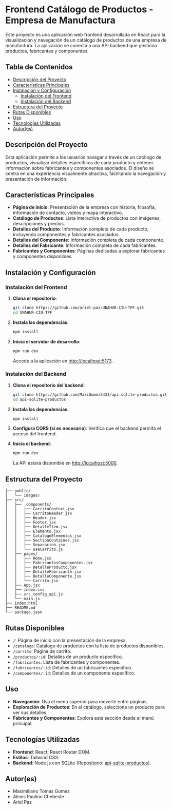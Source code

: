 
# Frontend Catálogo de Productos - Empresa de Manufactura

Este proyecto es una aplicación web frontend desarrollada en React para la visualización y navegación de un catálogo de productos de una empresa de manufactura. La aplicación se conecta a una API backend que gestiona productos, fabricantes y componentes.

## Tabla de Contenidos
- [Descripción del Proyecto](#descripción-del-proyecto)
- [Características Principales](#características-principales)
- [Instalación y Configuración](#instalación-y-configuración)
  - [Instalación del Frontend](#instalación-del-frontend)
  - [Instalación del Backend](#instalación-del-backend)
- [Estructura del Proyecto](#estructura-del-proyecto)
- [Rutas Disponibles](#rutas-disponibles)
- [Uso](#uso)
- [Tecnologías Utilizadas](#tecnologías-utilizadas)
- [Autor(es)](#autores)

## Descripción del Proyecto
Esta aplicación permite a los usuarios navegar a través de un catálogo de productos, visualizar detalles específicos de cada producto y obtener información sobre fabricantes y componentes asociados. El diseño se centra en una experiencia visualmente atractiva, facilitando la navegación y presentación de información.

## Características Principales
- **Página de Inicio**: Presentación de la empresa con historia, filosofía, información de contacto, videos y mapa interactivo.
- **Catálogo de Productos**: Lista interactiva de productos con imágenes, descripciones y precios.
- **Detalles del Producto**: Información completa de cada producto, incluyendo componentes y fabricantes asociados.
- **Detalles del Componente**: Información completa de cada componente.
- **Detalles del Fabricante**: Información completa de cada fabricantes.
- **Fabricantes y Componentes**: Páginas dedicadas a explorar fabricantes y componentes disponibles.

## Instalación y Configuración

### Instalación del Frontend
1. **Clona el repositorio**:
   ```bash
   git clone https://github.com/ariel-paz/UNAHUR-CIU-TPF.git
   cd UNAHUR-CIU-TPF
   ```

2. **Instala las dependencias**:
   ```bash
   npm install
   ```

3. **Inicia el servidor de desarrollo**:
   ```bash
   npm run dev
   ```
   Accede a la aplicación en [http://localhost:5173](http://localhost:5173).

### Instalación del Backend
1. **Clona el repositorio del backend**:
   ```bash
   git clone https://github.com/MaxiGomez5431/api-sqlite-productos.git
   cd api-sqlite-productos
   ```

2. **Instala las dependencias**:
   ```bash
   npm install
   ```

3. **Configura CORS (si es necesario)**: Verifica que el backend permita el acceso del frontend.

4. **Inicia el backend**:
   ```bash
   npm run dev
   ```
   La API estará disponible en [http://localhost:5000](http://localhost:5000).

## Estructura del Proyecto
```plaintext
├── public/
│   └── images/
├── src/
│   ├──  components/ 
│   │   ├── CarritoContext.jsx
│   │   ├── CarritoHeader.jsx 
│   │   ├── Header.jsx
│   │   ├── Footer.jsx
│   │   ├── DetalleItem.jsx
│   │   ├── Elemento.jsx
│   │   ├── CatalogoElementos.jsx 
│   │   ├── SectionContainer.jsx
│   │   ├── Separacion.jsx 
│   │   └── useCarrito.js
│   ├── pages/
│   │   ├── Home.jsx
│   │   ├── FabricantesComponentes.jsx 
│   │   ├── DetalleProducto.jsx
│   │   ├── DetalleFabricante.jsx
│   │   ├── DetalleComponente.jsx 
│   │   └── Carrito.jsx
│   ├── App.jsx
│   ├── index.css
│   ├── src_config_api.js
│   └── main.js
├── index.html
├── README.md
└── package.json
```

## Rutas Disponibles
- `/`: Página de inicio con la presentación de la empresa.
- `/catalogo`: Catálogo de productos con la lista de productos disponibles.
- `/carrito`: Pagina de carrito.
- `/productos/:id`: Detalles de un producto específico.
- `/fabricantes`: Lista de fabricantes y componentes.
- `/fabricantes/:id`: Detalles de un fabricantes específico.
- `/componentes/:id`: Detalles de un componente específico.

## Uso
- **Navegación**: Usa el menú superior para moverte entre páginas.
- **Exploración de Productos**: En el catálogo, selecciona un producto para ver sus detalles.
- **Fabricantes y Componentes**: Explora esta sección desde el menú principal.

## Tecnologías Utilizadas
- **Frontend**: React, React Router DOM.
- **Estilos**: Tailwind CSS.
- **Backend**: Node.js con SQLite (Repositorio: [api-sqlite-productos](https://github.com/MaxiGomez5431/api-sqlite-productos)).

## Autor(es)
- Maximiliano Tomás Gomez
- Alexis Paulino Chebeste
- Ariel Paz
